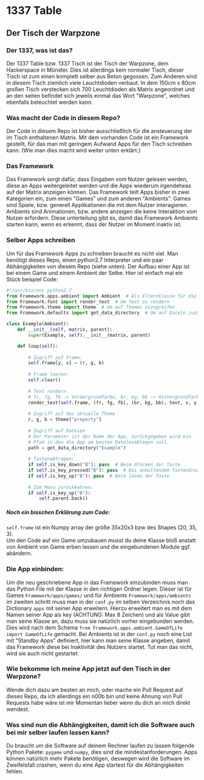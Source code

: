 # 1337 Table
## Der Tisch der Warpzone

### Der 1337, was ist das?
Der 1337 Table bzw. 1337 Tisch ist der Tisch der Warpzone, dem Hackerspace in Münster. Dies ist allerdings kein normaler Tisch, dieser Tisch ist zum einen komplett selber aus Beton gegossen. Zum Anderen sind in diesem Tisch ziemlich viele Leuchtdioden verbaut. In dem 150cm x 80cm großen Tisch verstecken sich 700 Leuchtdioden als Matrix angeordnet und an den seiten befindet sich jeweils einmal das Wort "Warpzone", welches ebenfalls beleuchtet werden kann.
### Was macht der Code in diesem Repo?
Der Code in diesem Repo ist bisher ausschließlich für die ansteuerung der im Tisch enthaltenen Matrix. Mit dem vorhanden Code ist ein Framework gestellt, für das man mit geringem Aufwand Apps für den Tisch schreiben kann. (Wie man dies macht wird weiter unten erklärt.) 
### Das Framework
Das Framework sorgt dafür, dass Eingaben vom Nutzer gelesen werden, diese an Apps weitergeleitet werden und die Apps wiederum irgendetwas auf der Matrix anzeigen können. Das Framework teilt Apps bisher in zwei Kategorien ein, zum einen "Games" und zum anderen "Ambients". Games sind Spiele, bzw. generell Applikationen die mit dem Nutzer interagieren. Ambients sind Animationen, bzw. andere anzeigen die keine Interaktion vom Nutzer erfordern. Diese unterteilung gibt es, damit das Framework Ambients starten kann, wenn es erkennt, dass der Nutzer im Moment inaktiv ist.
### Selber Apps schreiben
Um für das Framework Apps zu schreiben braucht es nicht viel. Man benötigt dieses Repo, einen python2.7 Interpreter und ein paar Abhängigkeiten von diesem Repo (siehe unten).
Der Aufbau einer App ist bei einem Game und einem Ambient der Selbe. Hier ist einfach mal ein Stück beispiel Code:
```python
#!/usr/bin/env python2.7
from Framework.apps.ambient import Ambient  # Als Elternklasse für die App
from Framework.font import render_text  # Um Text zu rendern
from Framework.theme import theme  # Um auf Themes zuzugreifen
from Framework.defaults import get_data_directory  # Um auf Datein zuzugreifen

class Example(Ambient):
    def __init__(self, matrix, parent):
        super(Example, self).__init__(matrix, parent)

    def loop(self):
    
    	# Zugriff auf Frame:
        self.frame[y, x] = (r, g, b)
        
        # Frame leeren:
        self.clear()
        
        # Text rendern
        # fr, fg, fb -> Vordergrundfarbe, br, bg, bb -> Hintergrundfarbe
        render_text(self.frame, (fr, fg, fb), (br, bg, bb), text, x, y)
        
        # Zugriff auf das aktuelle Theme
        r, g, b = theme["property"]
        
        # Zugriff auf Dateien
        # Der Parameter ist der Name der App, zurückgegeben wird ein
       	# Pfad in den die App am besten Dateienablegen soll.
        path = get_data_directory("Example") 
        
    	# Tastenabfragen:
        if self.is_key_down("B"): pass  # Beim drücken der Taste
        if self.is_key_pressed("B"): pass  # Bei anhaltendem Tastendruck
        if self.is_key_up("B"): pass  # Beim lösen der Taste
        
        # Zum Menu zurückkehren:
        if self.is_key_up("B"):
        	self.parent.back()

```
##### Noch ein bisschen Erklärung zum Code:
```self.frame``` ist ein Numpy array der größe 35x20x3 bzw des Shapes (20, 35, 3).\
Um den Code auf ein Game umzubauen musst du deine Klasse bloß anstatt von Ambient von Game erben lassen und die eingebundenen Module ggf. abändern.

### Die App einbinden:
Um die neu geschriebene App in das Framework einzubinden muss man das Python File mit der Klasse in den richtigen Ordner legen. Dieser ist für Games ```Framework/apps/games/``` und für Ambients ```Framework/apps/ambients``` im zweiten schritt muss man in der ```conf.py``` im selben Verzeichnis noch das Dictionary ```apps``` mit seiner App erweitern. Hierzu erweitert man es mit dem Namen seiner App als key (ACHTUNG: Max 8 Zeichen) und als Value gibt man seine Klasse an, dazu muss sie natürlich vorher eingebunden werden. Dies wird nach dem Schema ```from Framework.apps.ambient.GameOfLife import GameOfLife``` gemacht. Bei Ambients ist in der ```conf.py``` noch eine List mit "Standby Apps" definiert, hier kann man seine Klasse angeben, damit das Framework diese bei Inaktivität des Nutzers startet. Tut man das nicht, wird sie auch nicht gestartet.

### Wie bekomme ich meine App jetzt auf den Tisch in der Warpzone?
Wende dich dazu am besten an mich, oder mache ein Pull Request auf dieses Repo, da ich allerdings ein n00b bin und keine Ahnung von Pull Requests habe wäre ist mir Momentan lieber wenn du dich an mich direkt wendest.

### Was sind nun die Abhängigkeiten, damit ich die Software auch bei mir selber laufen lassen kann?
Du braucht um die Software auf deinem Rechner laufen zu lassen folgende Python Pakete: ```pygame``` und ```numpy```, dies sind die mindestanforderungen. Apps können natürlich mehr Pakete benötigen, deswegen wird die Software im Zweifelsfall crashen, wenn du eine App startest für die Abhängigkeiten fehlen.

